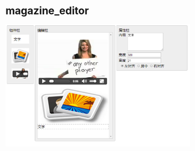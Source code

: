magazine_editor
===============

![alt tag](https://github.com/tqyq/magazine_editor/blob/master/demo.png?raw=true)

